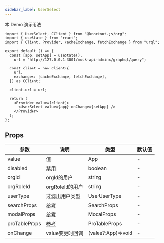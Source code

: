 ```yaml
---
sidebar_label: UserSelect
---
```


本 Demo 演示用法

```tsx preview
import { UserSelect, CClient } from "@knockout-js/org";
import { useState } from "react";
import { Client, Provider, cacheExchange, fetchExchange } from "urql";

export default () => {
  const [app, setApp] = useState(),
    url = "http://127.0.0.1:3001/mock-api-adminx/graphql/query";

  const client = new Client({
    url,
    exchanges: [cacheExchange, fetchExchange],
  }) as CClient;

  client.url = url;

  return (
    <Provider value={client}>
      <UserSelect value={app} onChange={setApp} />
    </Provider>
  );
};
```

## Props

| 参数            | 说明                                                          | 类型                 | 默认值 |
|---------------|-------------------------------------------------------------|--------------------|-----|
| value         | 值                                                           | App                | -   |
| disabled      | 禁用                                                          | boolean            | -   |
| orgId         | orgId的用户                                                    | string             | -   |
| orgRoleId     | orgRoleId的用户                                                | string             | -   |
| userType      | 过滤出用户类型                                                     | UserUserType       | -   |
| searchProps   | [参考](https://ant.design/components/input-cn#api)            | SearchProps        | -   |
| modalProps    | [参考](https://ant.design/components/modal-cn#api)            | ModalProps         | -   |
| proTableProps | [参考](https://procomponents.ant.design/components/table#api) | ProTableProps      | -   |
| onChange      | value变更时回调                                                  | (value?:App)=>void | -   |
